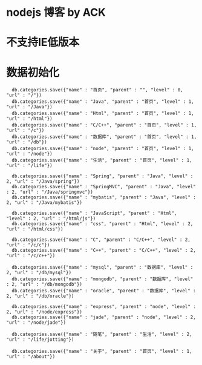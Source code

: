 # nodejs 博客 by ACK

# 不支持IE低版本 

# 数据初始化


      db.categories.save({"name" : "首页", "parent" : "", "level" : 0, "url" : "/"})
      db.categories.save({"name" : "Java", "parent" : "首页", "level" : 1, "url" : "/Java"})
      db.categories.save({"name" : "Html", "parent" : "首页", "level" : 1, "url" : "/html"})
      db.categories.save({"name" : "C/C++", "parent" : "首页", "level" : 1, "url" : "/c"})
      db.categories.save({"name" : "数据库", "parent" : "首页", "level" : 1, "url" : "/db"})
      db.categories.save({"name" : "node", "parent" : "首页", "level" : 1, "url" : "/node"})
      db.categories.save({"name" : "生活", "parent" : "首页", "level" : 1, "url" : "/life"})
      
      db.categories.save({"name" : "Spring", "parent" : "Java", "level" : 2, "url" : "/Java/spring"})
      db.categories.save({"name" : "SpringMVC", "parent" : "Java", "level" : 2, "url" : "/Java/springmvc"})
      db.categories.save({"name" : "mybatis", "parent" : "Java", "level" : 2, "url" : "/Java/mybatis"})
      
      db.categories.save({"name" : "JavaScript", "parent" : "Html", "level" : 2, "url" : "/html/js"})
      db.categories.save({"name" : "css", "parent" : "Html", "level" : 2, "url" : "/html/css"})
      
      db.categories.save({"name" : "C", "parent" : "C/C++", "level" : 2, "url" : "/c/c"})
      db.categories.save({"name" : "C++", "parent" : "C/C++", "level" : 2, "url" : "/c/c++"})
      
      db.categories.save({"name" : "mysql", "parent" : "数据库", "level" : 2, "url" : "/db/mysql"})
      db.categories.save({"name" : "mongodb", "parent" : "数据库", "level" : 2, "url" : "/db/mongodb"})
      db.categories.save({"name" : "oracle", "parent" : "数据库", "level" : 2, "url" : "/db/oracle"})
      
      db.categories.save({"name" : "express", "parent" : "node", "level" : 2, "url" : "/node/express"})
      db.categories.save({"name" : "jade", "parent" : "node", "level" : 2, "url" : "/node/jade"})
      
      db.categories.save({"name" : "随笔", "parent" : "生活", "level" : 2, "url" : "/life/jotting"})
      
      db.categories.save({"name" : "关于", "parent" : "首页", "level" : 1, "url" : "/about"})
   
   
   
   

